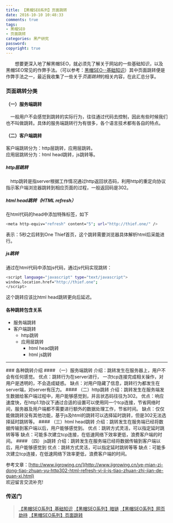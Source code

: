 ```yaml
---
title: 【黑帽SEO系列】页面跳转
date: 2016-10-10 10:48:33
comments: true
tags: 
- 黑帽SEO
- 页面跳转
categories: 黑产研究
password:
copyright: true
---
```


　　想要更深入地了解黑帽SEO，就必须先了解关于网站的一些基础知识，以及黑帽SEO常见的作弊手法。（可以参考：[黑帽SEO--基础知识](http://thief.one/2016/10/09/%E9%BB%91%E5%B8%BDSEO%E2%80%94%E2%80%94%E5%9F%BA%E7%A1%80%E7%9F%A5%E8%AF%86/)）其中页面跳转便是作弊手法之一，最近我收集了一些关于*页面跳转*的相关内容，在此汇总分享。
<!--more-->
### 页面跳转分类
#### （一）服务端跳转
　一般用户不会感觉到跳转的实际行为，往往通过代码去控制，因此有些时候我们也不叫做跳转。具体的服务端跳转行为有很多，各个语言技术都有各自的特点。
#### （二）客户端跳转
客户端跳转分为：http层跳转，应用层跳转。    
应用层跳转分为：html head跳转，js跳转等。

##### http层跳转
　http跳转是指server根据工作情况通过http返回状态码，利用http的重定向协议指示客户端浏览器跳转到相应页面的过程，一般返回码是302。
##### html head跳转（HTML refresh）
在html代码的head中添加特殊标签，如下
```bash
<meta http-equiv="refresh" content="5"; url="http://thief.one/" />
```
表示：5秒之后转到One Thief首页，这个跳转需要浏览器具体解析html后采能进行。

##### js跳转
通过在html代码中添加js代码，通过js代码实现跳转：
```bash
<script language="javascript" type="text/javascript">
window.location.href="http://thief.one";
</script>
```
这个跳转应该比html head跳转更向后延迟。

#### 各种跳转包含关系
* 服务端跳转
* 客户端跳转
	* http跳转
	* 应用层跳转
		* html head跳转
		* html js跳转

<hr>
### 各种跳转介绍
#### （一）服务端跳转
介绍：跳转发生在服务器上，用户不会有任何感觉。
优点：跳转行为在server进行， 一次tcp连接完成相关操作，对用户是透明的，不会造成疑惑。
缺点：对用户隐藏了信息，跳转行为都发生在server端，对server有压力。
#### （二）http跳转
介绍：跳转发生在服务端发生数据给客户端过程中，用户能够感觉到，并且状态码往往为302。
优点：响应速度快，在http1.1协议下通过合适的设置可以使用同一个tcp连接，节省网络时间，服务器及用户端都不需要进行额外的数据处理工作，节省时间。
缺点：仅仅能做跳转没有其他功能，基于js及html的跳转可以选择延时跳转，但是302无法选择延时跳转等。
#### （三）html head跳转
介绍：跳转发生在服务端已经将数据传输到客户端以后，用户能够感觉到。
优点：跳转方式灵活，可以指定延时跳转等等
缺点：可能多次建立tcp连接，在低速网络下效率更低，浪费客户端的时间。
#### （四） js跳转
介绍：跳转发生在服务端已经将数据传输到客户端以后，用户能够感觉到
优点：跳转方式灵活，可以指定延时跳转等等
缺点：可能多次建立tcp连接，在低速网络下效率更低，浪费客户端的时间。


参考文章：[http://www.iigrowing.cn/](http://www.iigrowing.cn/ye-mian-zi-dong-tiao-zhuan-yu-http302-html-refresh-yi-ji-js-tiao-zhuan-zhi-jian-de-guan-xi.html)  
欢迎留言交流补充!

### 传送门

>[【黑帽SEO系列】基础知识](http://thief.one/2016/10/09/%E9%BB%91%E5%B8%BDSEO%E4%B9%8B%E5%9F%BA%E7%A1%80%E7%9F%A5%E8%AF%86/)
[【黑帽SEO系列】暗链](http://thief.one/2016/10/12/%E9%BB%91%E5%B8%BDSEO%E4%B9%8B%E6%9A%97%E9%93%BE/)
[【黑帽SEO系列】网页劫持](http://thief.one/2016/10/12/%E9%BB%91%E5%B8%BDSEO%E4%B9%8B%E7%BD%91%E9%A1%B5%E5%8A%AB%E6%8C%81/)
[【黑帽SEO系列】页面跳转](http://thief.one/2016/10/10/%E9%BB%91%E5%B8%BDSEO%E4%B9%8B%E9%A1%B5%E9%9D%A2%E8%B7%B3%E8%BD%AC/)



